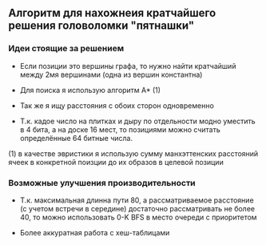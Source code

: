 ## Алгоритм для нахожнеия кратчайшего решения головоломки "пятнашки"

### Идеи стоящие за решением

+ Если позиции это вершины графа, то нужно найти кратчайший между 2мя вершинами (одна из вершин константна)

+ Для поиска я использую алгоритм А* (1)

+ Так же я ищу расстояния с обоих сторон одновременно 

+ Т.к. кадое число на плитках и дыру по отдельности модно уместить в 4 бита, а на доске 16 мест,
то позициями можно считать определённые 64 битные числа.

(1) в качестве эвристики я использую сумму манхэттенских расстояний ячеек в конкретной поизции до их
образов в целевой позиции

### Возможные улучшения  производительности

+ Т.к. максимальная длинна пути 80, а рассматриваемое расстояние (с учетом встречи в середине) достаточно
рассматривать не более 40, то можно использовать 0-K BFS в место очереди с приоритетом

+ Более аккуратная работа с хеш-таблицами